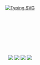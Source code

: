 <div align="center">
<a href="https://git.io/typing-svg"><img src="https://readme-typing-svg.demolab.com?font=Inconsolata&duration=2500&pause=100&color=ED3900&multiline=true&repeat=false&random=false&width=500&height=100&lines=Hi+Everyone!;I'm+Matthew+Hawksby;A+CS+student+at+Simon+Fraser+University;in+BC+Canada." alt="Typing SVG" /></a>
<br><br>
<pre>
</pre>
<br><br>
<br><br><br>
    
[![](https://img.shields.io/badge/linkedin-0a66c2)](http://linkedin.com/in/matthew-hawksby)
[![](https://img.shields.io/badge/Kaggle-20BEFF)](https://www.kaggle.com/matthewhawksby)
[![](https://img.shields.io/badge/DevPost-ff66ab)](https://devpost.com/MatthewHawksbyGithub)
[![](https://img.shields.io/badge/hugging.face-69899c)](https://huggingface.co/mHawksby)
</div>
